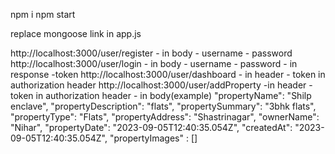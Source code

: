 npm i 
npm start

replace mongoose link in app.js 

http://localhost:3000/user/register
    - in body
        - username
        - password
http://localhost:3000/user/login
    - in body
        - username
        - password
    - in response
        -token
http://localhost:3000/user/dashboard
    - in header
        - token in authorization header
http://localhost:3000/user/addProperty
    -in header
        - token in authorization header
    - in body(example) 
        "propertyName": "Shilp enclave",
        "propertyDescription": "flats",
        "propertySummary": "3bhk flats",
        "propertyType": "Flats",
        "propertyAddress": "Shastrinagar",
        "ownerName": "Nihar",
        "propertyDate": "2023-09-05T12:40:35.054Z",
        "createdAt": "2023-09-05T12:40:35.054Z",
        "propertyImages" : []